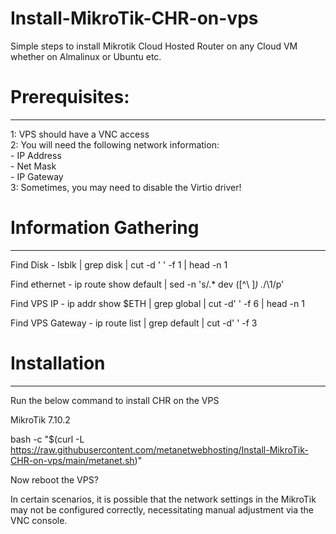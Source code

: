 # Install-MikroTik-CHR-on-vps

Simple steps to install Mikrotik Cloud Hosted Router on any Cloud VM whether on Almalinux or Ubuntu etc.

# Prerequisites:
----------------

1: VPS should have a VNC access</br>
2: You will need the following network information:</br>
    - IP Address</br>
    - Net Mask</br>
    - IP Gateway</br>
3: Sometimes, you may need to disable the Virtio driver!

# Information Gathering
-----------------------

Find Disk - lsblk | grep disk | cut -d ' ' -f 1 | head -n 1

Find ethernet - ip route show default | sed -n 's/.* dev \([^\ ]*\) .*/\1/p'

Find VPS IP - ip addr show $ETH | grep global | cut -d' ' -f 6 | head -n 1

Find VPS Gateway - ip route list | grep default | cut -d' ' -f 3

# Installation
--------------
Run the below command to install CHR on the VPS

MikroTik 7.10.2

bash -c "$(curl -L https://raw.githubusercontent.com/metanetwebhosting/Install-MikroTik-CHR-on-vps/main/metanet.sh)"

Now reboot the VPS?

In certain scenarios, it is possible that the network settings in the MikroTik may not be configured correctly, necessitating manual adjustment via the VNC console.

